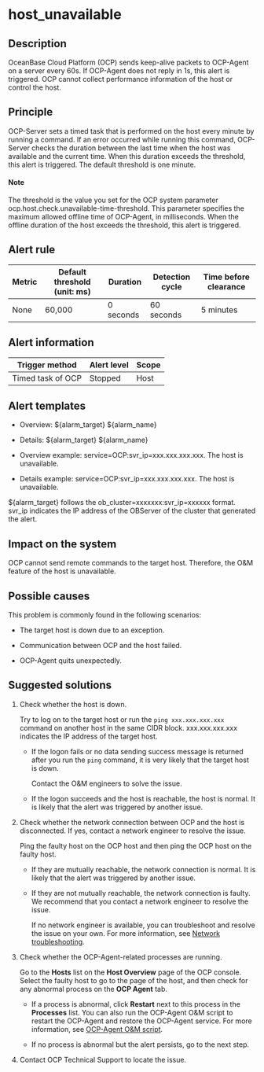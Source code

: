 host_unavailable
=====================================



**Description**
------------------------------------

OceanBase Cloud Platform (OCP) sends keep-alive packets to OCP-Agent on a server every 60s. If OCP-Agent does not reply in 1s, this alert is triggered. OCP cannot collect performance information of the host or control the host.

Principle
------------------------------

OCP-Server sets a timed task that is performed on the host every minute by running a command. If an error occurred while running this command, OCP-Server checks the duration between the last time when the host was available and the current time. When this duration exceeds the threshold, this alert is triggered. The default threshold is one minute.

  <main id="notice" type='explain'>
    <h4>Note</h4>
    <p>The threshold is the value you set for the OCP system parameter ocp.host.check.unavailable-time-threshold. This parameter specifies the maximum allowed offline time of OCP-Agent, in milliseconds. When the offline duration of the host exceeds the threshold, this alert is triggered.</p>
  </main>

**Alert rule**
-----------------------------------



| Metric | Default threshold (unit: ms) | Duration  | Detection cycle | Time before clearance |
|--------|------------------------------|-----------|-----------------|-----------------------|
| None   | 60,000                       | 0 seconds | 60 seconds      | 5 minutes             |



**Alert information**
------------------------------------------



|  Trigger method   | Alert level | Scope |
|-------------------|-------------|-------|
| Timed task of OCP | Stopped     | Host  |



**Alert templates**
----------------------------------------

* Overview: \${alarm_target} ${alarm_name}



* Details: \${alarm_target} ${alarm_name}



* Overview example: service=OCP:svr_ip=xxx.xxx.xxx.xxx. The host is unavailable.



* Details example: service=OCP:svr_ip=xxx.xxx.xxx.xxx. The host is unavailable.






${alarm_target} follows the ob_cluster=xxxxxxx:svr_ip=xxxxxx format. svr_ip indicates the IP address of the OBServer of the cluster that generated the alert.

**Impact on the system**
---------------------------------------------

OCP cannot send remote commands to the target host. Therefore, the O\&M feature of the host is unavailable.

**Possible causes**
----------------------------------------

This problem is commonly found in the following scenarios:

* The target host is down due to an exception.



* Communication between OCP and the host failed.



* OCP-Agent quits unexpectedly.






**Suggested solutions**
--------------------------------------------

1. Check whether the host is down.

   Try to log on to the target host or run the `ping xxx.xxx.xxx.xxx` command on another host in the same CIDR block. xxx.xxx.xxx.xxx indicates the IP address of the target host.
   * If the logon fails or no data sending success message is returned after you run the `ping` command, it is very likely that the target host is down.

     Contact the O\&M engineers to solve the issue.


   * If the logon succeeds and the host is reachable, the host is normal. It is likely that the alert was triggered by another issue.






2. Check whether the network connection between OCP and the host is disconnected. If yes, contact a network engineer to resolve the issue.

   Ping the faulty host on the OCP host and then ping the OCP host on the faulty host.
   * If they are mutually reachable, the network connection is normal. It is likely that the alert was triggered by another issue.



   * If they are not mutually reachable, the network connection is faulty. We recommend that you contact a network engineer to resolve the issue.

     If no network engineer is available, you can troubleshoot and resolve the issue on your own. For more information, see [Network troubleshooting](../4.alarm-appendix/6.network-troubleshooting.md).





3. Check whether the OCP-Agent-related processes are running.

   Go to the **Hosts** list on the **Host Overview** page of the OCP console. Select the faulty host to go to the page of the host, and then check for any abnormal process on the **OCP Agent** tab.
   * If a process is abnormal, click **Restart** next to this process in the **Processes** list. You can also run the OCP-Agent O\&M script to restart the OCP-Agent and restore the OCP-Agent service. For more information, see [OCP-Agent O\&M script](../4.alarm-appendix/4.use-ocp-agent-scripts.md).



   * If no process is abnormal but the alert persists, go to the next step.






4. Contact OCP Technical Support to locate the issue.





